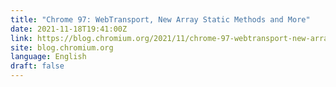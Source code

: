 ```yaml
---
title: "Chrome 97: WebTransport, New Array Static Methods and More"
date: 2021-11-18T19:41:00Z
link: https://blog.chromium.org/2021/11/chrome-97-webtransport-new-array-static.html?utm_medium=RSS&utm_source=news.12bit.vn
site: blog.chromium.org
language: English
draft: false
---
```

